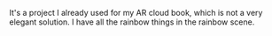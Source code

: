 It's a project I already used for my AR cloud book, which is not a very elegant solution.
I have all the rainbow things in the rainbow scene.
